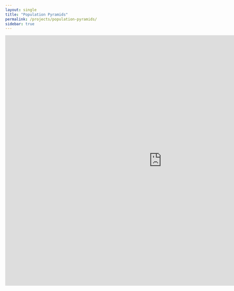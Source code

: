 ```yaml
---
layout: single
title: "Population Pyramids"
permalink: /projects/population-pyramids/
sidebar: true
---
```


<iframe src="https://geographix.shinyapps.io/NATO_Map/" width="1000" height="800" style="border: none;">

